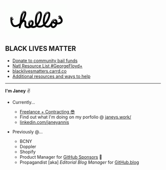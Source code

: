 <img src="https://github.com/jjjaney/jjjaney/blob/master/hello.gif" alt="hey" width="200"/>

## BLACK LIVES MATTER
- [Donate to community bail funds](https://www.communityjusticeexchange.org/nbfn-directory)
- [Natl Resource List #GeorgeFloyd+](https://docs.google.com/document/u/1/d/1CjZMORRVuv-I-qo4B0YfmOTqIOa3GUS207t5iuLZmyA/mobilebasic?fbclid=IwAR04u9yYwfIy5pl28v6_YPYKDvW3eN3X77TNb77b2sV9jqwSY74oMEhYMzE)
- [blacklivesmatters.carrd.co](https://blacklivesmatters.carrd.co/)
- [Additional resources and ways to help](https://nymag.com/strategist/article/where-to-donate-for-black-lives-matter.html)

***

**I'm Janey** :v:

* Currently...
  * [Freelance + Contracting 😎](https://janeys.work/)
  * Find out what I'm doing on my porfolio @ [janeys.work/](https://janeys.work/)
  * [linkedin.com/janeyannis](https://www.linkedin.com/in/janeyannis)

* Previously @...
  * BCNY
  * Doppler
  * Shopify
  * Product Manager for [GitHub Sponsors](https://github.com/sponsors) :sparkling_heart:
  * Propagandist [aka] *Editorial Blog Manager* for [GitHub.blog](https://github.blog/)


